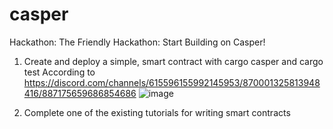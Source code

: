 # casper
Hackathon: The Friendly Hackathon: Start Building on Casper!

1. Create and deploy a simple, smart contract with cargo casper and cargo test
According to https://discord.com/channels/615596155992145953/870001325813948416/887175659686854686
![image](https://user-images.githubusercontent.com/46749851/133301988-be9b4397-5c96-4f50-9bab-4d7c55af8536.png)

2. Complete one of the existing tutorials for writing smart contracts

